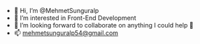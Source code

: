 - 👋 Hi, I’m @MehmetSunguralp
- 👀 I’m interested in Front-End Development
- 💞️ I’m looking forward to collaborate on anything I could help 🤘
- 📫 mehmetsunguralp54@gmail.com

<!---
MehmetSunguralp/MehmetSunguralp is a ✨ special ✨ repository because its `README.md` (this file) appears on your GitHub profile.
You can click the Preview link to take a look at your changes.
--->
